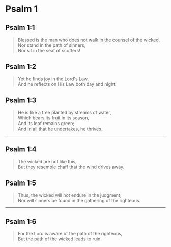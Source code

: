 # Psalm 1

## Psalm 1:1

> Blessed is the man who does not walk in the counsel of the wicked,  
> Nor stand in the path of sinners,  
> Nor sit in the seat of scoffers!

## Psalm 1:2

> Yet he finds joy in the Lord's Law,  
> And he reflects on His Law both day and night.

## Psalm 1:3

> He is like a tree planted by streams of water,  
> Which bears its fruit in its season,  
> And its leaf remains green;  
> And in all that he undertakes, he thrives.

---

## Psalm 1:4

> The wicked are not like this,  
> But they resemble chaff that the wind drives away.

## Psalm 1:5

> Thus, the wicked will not endure in the judgment,  
> Nor will sinners be found in the gathering of the righteous.

---

## Psalm 1:6

> For the Lord is aware of the path of the righteous,  
> But the path of the wicked leads to ruin.
